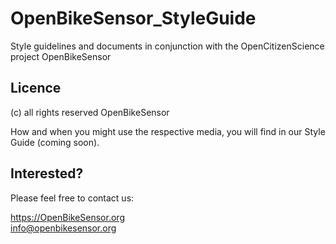 # OpenBikeSensor_StyleGuide
Style guidelines and documents in conjunction with the OpenCitizenScience project OpenBikeSensor

## Licence
(c) all rights reserved OpenBikeSensor 

How and when you might use the respective media, you will find in our Style Guide (coming soon).

## Interested?
Please feel free to contact us:

https://OpenBikeSensor.org<br>
info@openbikesensor.org
